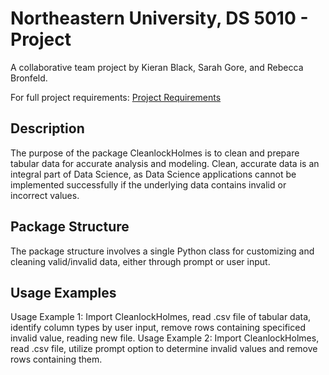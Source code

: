 # Northeastern University, DS 5010 - Project

A collaborative team project by Kieran Black, Sarah Gore, and Rebecca Bronfeld.

For full project requirements: [Project Requirements](project-requirements.md)

## Description

The purpose of the package CleanlockHolmes is to clean and prepare tabular data for accurate analysis and modeling. Clean, accurate data is an integral part of Data Science, as Data Science applications cannot be implemented successfully if the underlying data contains invalid or incorrect values.

## Package Structure

The package structure involves a single Python class for customizing and cleaning valid/invalid data, either through prompt or user input.

## Usage Examples

Usage Example 1: Import CleanlockHolmes, read .csv file of tabular data, identify column types by user input, remove rows containing specificed invalid value, reading new file.
Usage Example 2: Import CleanlockHolmes, read .csv file, utilize prompt option to determine invalid values and remove rows containing them.
